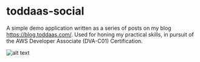 # toddaas-social
A simple demo application written as a series of posts on my blog https://blog.toddaas.com/.  Used for honing my practical skills, in pursuit of the AWS Developer Associate (DVA-C01) Certification.

![alt text](https://blog.toddaas.com/img/toddaas-social-1.gif)
